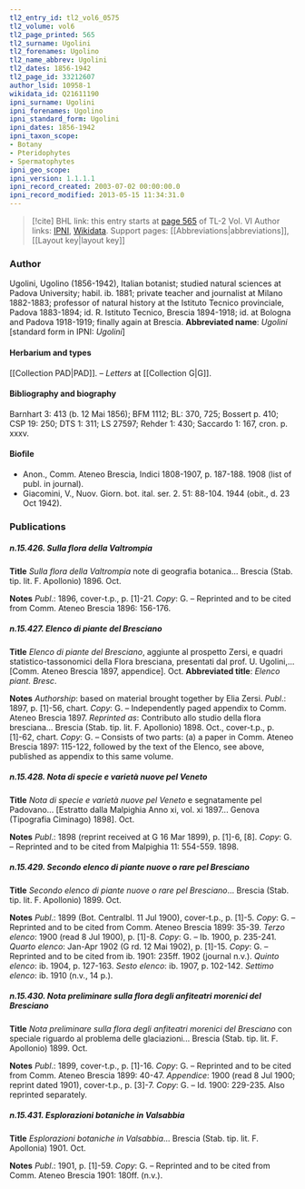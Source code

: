 ```yaml
---
tl2_entry_id: tl2_vol6_0575
tl2_volume: vol6
tl2_page_printed: 565
tl2_surname: Ugolini
tl2_forenames: Ugolino
tl2_name_abbrev: Ugolini
tl2_dates: 1856-1942
tl2_page_id: 33212607
author_lsid: 10958-1
wikidata_id: Q21611190
ipni_surname: Ugolini
ipni_forenames: Ugolino
ipni_standard_form: Ugolini
ipni_dates: 1856-1942
ipni_taxon_scope: 
- Botany
- Pteridophytes
- Spermatophytes
ipni_geo_scope: 
ipni_version: 1.1.1.1
ipni_record_created: 2003-07-02 00:00:00.0
ipni_record_modified: 2013-05-15 11:34:31.0
---
```


> [!cite] BHL link: this entry starts at [page 565](https://www.biodiversitylibrary.org/page/33212607) of TL-2 Vol. VI
> Author links: [IPNI](https://www.ipni.org/a/10958-1), [Wikidata](https://www.wikidata.org/wiki/Q21611190). Support pages: [[Abbreviations|abbreviations]], [[Layout key|layout key]]

### Author

Ugolini, Ugolino (1856-1942), Italian botanist; studied natural sciences at Padova University; habil. ib. 1881; private teacher and journalist at Milano 1882-1883; professor of natural history at the Istituto Tecnico provinciale, Padova 1883-1894; id. R. Istituto Tecnico, Brescia 1894-1918; id. at Bologna and Padova 1918-1919; finally again at Brescia. 
**Abbreviated name**: *Ugolini* \[standard form in IPNI: *Ugolini*\]

#### Herbarium and types

[[Collection PAD|PAD]]. – *Letters* at [[Collection G|G]].

#### Bibliography and biography

Barnhart 3: 413 (b. 12 Mai 1856); BFM 1112; BL: 370, 725; Bossert p. 410; CSP 19: 250; DTS 1: 311; LS 27597; Rehder 1: 430; Saccardo 1: 167, cron. p. xxxv.

#### Biofile

- Anon., Comm. Ateneo Brescia, Indici 1808-1907, p. 187-188. 1908 (list of publ. in journal).
- Giacomini, V., Nuov. Giorn. bot. ital. ser. 2. 51: 88-104. 1944 (obit., d. 23 Oct 1942).

### Publications

##### n.15.426. Sulla flora della Valtrompia

**Title**
*Sulla flora della Valtrompia* note di geografia botanica... Brescia (Stab. tip. lit. F. Apollonio) 1896. Oct.

**Notes**
*Publ*.: 1896, cover-t.p., p. \[1\]-21. *Copy*: G. – Reprinted and to be cited from Comm. Ateneo Brescia 1896: 156-176.

##### n.15.427. Elenco di piante del Bresciano

**Title**
*Elenco di piante del Bresciano*, aggiunte al prospetto Zersi, e quadri statistico-tassonomici della Flora bresciana, presentati dal prof. U. Ugolini,... \[Comm. Ateneo Brescia 1897, appendice\]. Oct.
**Abbreviated title**: *Elenco piant. Bresc*.

**Notes**
*Authorship*: based on material brought together by Elia Zersi.
*Publ*.: 1897, p. \[1\]-56, chart. *Copy*: G. – Independently paged appendix to Comm. Ateneo Brescia 1897.
*Reprinted as*: Contributo allo studio della flora bresciana... Brescia (Stab. tip. lit. F. Apollonio) 1898. Oct., cover-t.p., p. \[1\]-62, chart. *Copy*: G. – Consists of two parts: (a) a paper in Comm. Ateneo Brescia 1897: 115-122, followed by the text of the Elenco, see above, published as appendix to this same volume.

##### n.15.428. Nota di specie e varietà nuove pel Veneto

**Title**
*Nota di specie e varietà nuove pel Veneto* e segnatamente pel Padovano... \[Estratto dalla Malpighia Anno xi, vol. xi 1897... Genova (Tipografia Ciminago) 1898\]. Oct.

**Notes**
*Publ*.: 1898 (reprint received at G 16 Mar 1899), p. \[1\]-6, \[8\]. *Copy*: G. – Reprinted and to be cited from Malpighia 11: 554-559. 1898.

##### n.15.429. Secondo elenco di piante nuove o rare pel Bresciano

**Title**
*Secondo elenco di piante nuove o rare pel Bresciano*... Brescia (Stab. tip. lit. F. Apollonio) 1899. Oct.

**Notes**
*Publ*.: 1899 (Bot. Centralbl. 11 Jul 1900), cover-t.p., p. \[1\]-5. *Copy*: G. – Reprinted and to be cited from Comm. Ateneo Brescia 1899: 35-39.
*Terzo elenco*: 1900 (read 8 Jul 1900), p. \[1\]-8. *Copy*: G. – Ib. 1900, p. 235-241.
*Quarto elenco*: Jan-Apr 1902 (G rd. 12 Mai 1902), p. \[1\]-15. *Copy*: G. – Reprinted and to be cited from ib. 1901: 235ff. 1902 (journal n.v.).
*Quinto elenco*: ib. 1904, p. 127-163.
*Sesto elenco*: ib. 1907, p. 102-142.
*Settimo elenco*: ib. 1910 (n.v., 14 p.).

##### n.15.430. Nota preliminare sulla flora degli anfiteatri morenici del Bresciano

**Title**
*Nota preliminare sulla flora degli anfiteatri morenici del Bresciano* con speciale riguardo al problema delle glaciazioni... Brescia (Stab. tip. lit. F. Apollonio) 1899. Oct.

**Notes**
*Publ*.: 1899, cover-t.p., p. \[1\]-16. *Copy*: G. – Reprinted and to be cited from Comm. Ateneo Brescia 1899: 40-47.
*Appendice*: 1900 (read 8 Jul 1900; reprint dated 1901), cover-t.p., p. \[3\]-7. *Copy*: G. – Id. 1900: 229-235. Also reprinted separately.

##### n.15.431. Esplorazioni botaniche in Valsabbia

**Title**
*Esplorazioni botaniche in Valsabbia*... Brescia (Stab. tip. lit. F. Apollonia) 1901. Oct.

**Notes**
*Publ*.: 1901, p. \[1\]-59. *Copy*: G. – Reprinted and to be cited from Comm. Ateneo Brescia 1901: 180ff. (n.v.).

